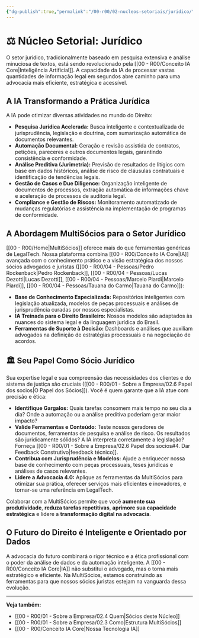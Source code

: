 ```yaml
---
{"dg-publish":true,"permalink":"/00-r00/02-nucleos-setoriais/juridico/","tags":["nucleus","juridico","direito","legaltech","law","ai-applications"],"noteIcon":""}
---
```



# ⚖️ Núcleo Setorial: Jurídico

O setor jurídico, tradicionalmente baseado em pesquisa extensiva e análise minuciosa de textos, está sendo revolucionado pela [[00 - R00/Conceito IA Core\|Inteligência Artificial]]. A capacidade da IA de processar vastas quantidades de informação legal em segundos abre caminho para uma advocacia mais eficiente, estratégica e acessível.

## A IA Transformando a Prática Jurídica

A IA pode otimizar diversas atividades no mundo do Direito:

*   **Pesquisa Jurídica Acelerada:** Busca inteligente e contextualizada de jurisprudência, legislação e doutrina, com sumarização automática de documentos relevantes.
*   **Automação Documental:** Geração e revisão assistida de contratos, petições, pareceres e outros documentos legais, garantindo consistência e conformidade.
*   **Análise Preditiva (Jurimetria):** Previsão de resultados de litígios com base em dados históricos, análise de risco de cláusulas contratuais e identificação de tendências legais.
*   **Gestão de Casos e Due Diligence:** Organização inteligente de documentos de processos, extração automática de informações chave e aceleração de processos de auditoria legal.
*   **Compliance e Gestão de Riscos:** Monitoramento automatizado de mudanças regulatórias e assistência na implementação de programas de conformidade.

## A Abordagem MultiSócios para o Setor Jurídico

[[00 - R00/Home\|MultiSócios]] oferece mais do que ferramentas genéricas de LegalTech. Nossa plataforma combina [[00 - R00/Conceito IA Core\|IA]] avançada com o conhecimento prático e a visão estratégica dos nossos sócios advogados e juristas ([[00 - R00/04 - Pessoas/Pedro Rockenback\|Pedro Rockenback]], [[00 - R00/04 - Pessoas/Lucas Dezotti\|Lucas Dezotti]], [[00 - R00/04 - Pessoas/Marcelo Piardi\|Marcelo Piardi]], [[00 - R00/04 - Pessoas/Tauana do Carmo\|Tauana do Carmo]]):

*   **Base de Conhecimento Especializada:** Repositórios inteligentes com legislação atualizada, modelos de peças processuais e análises de jurisprudência curadas por nossos especialistas.
*   **IA Treinada para o Direito Brasileiro:** Nossos modelos são adaptados às nuances do sistema legal e da linguagem jurídica do Brasil.
*   **Ferramentas de Suporte à Decisão:** Dashboards e análises que auxiliam advogados na definição de estratégias processuais e na negociação de acordos.

## 🏛️ Seu Papel Como Sócio Jurídico

Sua expertise legal e sua compreensão das necessidades dos clientes e do sistema de justiça são cruciais ([[00 - R00/01 - Sobre a Empresa/02.6 Papel dos socios\|O Papel dos Sócios]]). Você é quem garante que a IA atue com precisão e ética:

*   **Identifique Gargalos:** Quais tarefas consomem mais tempo no seu dia a dia? Onde a automação ou a análise preditiva poderiam gerar maior impacto?
*   **Valide Ferramentas e Conteúdo:** Teste nossos geradores de documentos, ferramentas de pesquisa e análise de risco. Os resultados são juridicamente sólidos? A IA interpreta corretamente a legislação? Forneça [[00 - R00/01 - Sobre a Empresa/02.6 Papel dos socios#4. Dar Feedback Construtivo\|feedback técnico]].
*   **Contribua com Jurisprudência e Modelos:** Ajude a enriquecer nossa base de conhecimento com peças processuais, teses jurídicas e análises de casos relevantes.
*   **Lidere a Advocacia 4.0:** Aplique as ferramentas da MultiSócios para otimizar sua prática, oferecer serviços mais eficientes e inovadores, e tornar-se uma referência em LegalTech.

Colaborar com a MultiSócios permite que você **aumente sua produtividade**, **reduza tarefas repetitivas**, **aprimore sua capacidade estratégica** e lidere a **transformação digital na advocacia**.

## O Futuro do Direito é Inteligente e Orientado por Dados

A advocacia do futuro combinará o rigor técnico e a ética profissional com o poder da análise de dados e da automação inteligente. A [[00 - R00/Conceito IA Core\|IA]] não substitui o advogado, mas o torna mais estratégico e eficiente. Na MultiSócios, estamos construindo as ferramentas para que nossos sócios juristas estejam na vanguarda dessa evolução.

---
**Veja também:**
*   [[00 - R00/01 - Sobre a Empresa/02.4 Quem\|Sócios deste Núcleo]]
*   [[00 - R00/01 - Sobre a Empresa/02.3 Como\|Estrutura MultiSócios]]
*   [[00 - R00/Conceito IA Core\|Nossa Tecnologia IA]]
